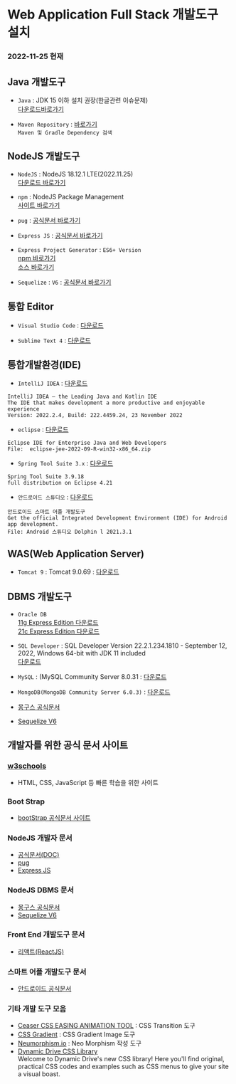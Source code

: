 # Web Application Full Stack 개발도구 설치

### 2022-11-25 현재

## Java 개발도구

- `Java` : JDK 15 이하 설치 권장(한글관련 이슈문제)  
  [다운로드바로가기](https://www.oracle.com/java/technologies/downloads/archive/)

- `Maven Repository` : [바로가기](https://mvnrepository.com/)  
  `Maven 및 Gradle Dependency 검색`

## NodeJS 개발도구

- `NodeJS` : NodeJS 18.12.1 LTE(2022.11.25)  
  [다운로드 바로가기](https://nodejs.org/en/)

- `npm` : NodeJS Package Management  
  [사이트 바로가기](https://www.npmjs.com)

- `pug` : [공식문서 바로가기](https://pugjs.org)

- `Express JS` : [공식문서 바로가기](https://expressjs.com/)

- `Express Project Generator` : `ES6+ Version`  
  [npm 바로가기](https://www.npmjs.com/package/express-21c)  
  [소스 바로가기](https://github.com/callor/NodeJS_ExpressES6)

- `Sequelize` : `V6` : [공식문서 바로가기](https://sequelize.org/)

## 통합 Editor

- `Visual Studio Code` : [다운로드](https://code.visualstudio.com/download)

- `Sublime Text 4` : [다운로드](https://www.sublimetext.com/download)

## 통합개발환경(IDE)

- `IntelliJ IDEA` : [다운로드](https://www.jetbrains.com/idea/)

```
IntelliJ IDEA – the Leading Java and Kotlin IDE
The IDE that makes development a more productive and enjoyable experience
Version: 2022.2.4, Build: 222.4459.24, 23 November 2022
```

- `eclipse` : [다운로드](https://www.eclipse.org/downloads/packages/)

```
Eclipse IDE for Enterprise Java and Web Developers
File:  eclipse-jee-2022-09-R-win32-x86_64.zip
```

- `Spring Tool Suite 3.x` : [다운로드](https://github.com/spring-projects/toolsuite-distribution/wiki/Spring-Tool-Suite-3)

```
Spring Tool Suite 3.9.18
full distribution on Eclipse 4.21
```

- `안드로이드 스튜디오` : [다운로드](https://developer.android.com/studio)

```
안드로이드 스마트 어플 개발도구
Get the official Integrated Development Environment (IDE) for Android app development.
File: Android 스튜디오 Dolphin l 2021.3.1
```

## WAS(Web Application Server)

- `Tomcat 9` : Tomcat 9.0.69 : [다운로드](https://tomcat.apache.org/download-90.cgi)

## DBMS 개발도구

- `Oracle DB`  
  [11g Express Edition 다운로드](https://www.oracle.com/database/technologies/xe-prior-release-downloads.html)  
  [21c Express Edition 다운로드](https://www.oracle.com/database/technologies/xe-downloads.html)

- `SQL Developer` : SQL Developer Version 22.2.1.234.1810 - September 12, 2022, Windows 64-bit with JDK 11 included  
  [다운로드](https://www.oracle.com/tools/downloads/sqldev-downloads.html)

- `MySQL` : (MySQL Community Server 8.0.31 : [다운로드](https://dev.mysql.com/downloads/windows/installer/8.0.html])

- `MongoDB(MongoDB Community Server 6.0.3)` : [다운로드](https://www.mongodb.com/try/download/community)

- [몽구스 공식문서](https://mongoosejs.com/)
- [Sequelize V6](https://sequelize.org/)

## 개발자를 위한 공식 문서 사이트

### [w3schools](https://www.w3schools.com/)

- HTML, CSS, JavaScript 등 빠른 학습을 위한 사이트

### Boot Strap

- [bootStrap 공식문서 사이트](https://getbootstrap.com/)

### NodeJS 개발자 문서

- [공식문서(DOC)](https://nodejs.org/dist/latest-v18.x/docs/api/)
- [pug](https://pugjs.org)
- [Express JS](https://expressjs.com/)

### NodeJS DBMS 문서

- [몽구스 공식문서](https://mongoosejs.com/)
- [Sequelize V6](https://sequelize.org/)

### Front End 개발도구 문서

- [리액트(ReactJS)](https://reactjs.org/)

### 스마트 어플 개발도구 문서

- [안드로이드 공식문서](https://developer.android.com/)

### 기타 개발 도구 모음

- [Ceaser CSS EASING ANIMATION TOOL](https://matthewlein.com/tools/ceaser) : CSS Transition 도구
- [CSS Gradient](https://cssgradient.io/) : CSS Gradient Image 도구
- [Neumorphism.io](https://neumorphism.io/#e0e0e0) : Neo Morphism 작성 도구
- [Dynamic Drive CSS Library](http://www.dynamicdrive.com/style/)  
  Welcome to Dynamic Drive's new CSS library! Here you'll find original,  
  practical CSS codes and examples such as CSS menus to give your site a visual boast.
